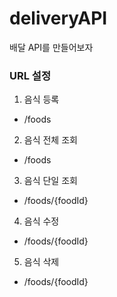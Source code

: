 # deliveryAPI
배달 API를 만들어보자

### URL 설정

1. 음식 등록
  - /foods
2. 음식 전체 조회
  - /foods
3. 음식 단일 조회
  - /foods/{foodId}
4. 음식 수정
  - /foods/{foodId}
5. 음식 삭제
  - /foods/{foodId}
